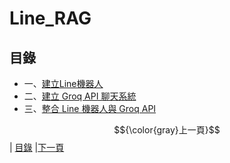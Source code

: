 # Line_RAG
## 目錄
*  一、[建立Line機器人](STEP_1.md)
*  二、[建立 Groq API 聊天系統](STEP_2.md)
*  三、[整合 Line 機器人與 Groq API](STEP_2.md)

$${\color{gray}上一頁}$$| [目錄](README.md) |[下一頁](STEP_1.md)
